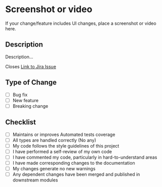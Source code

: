 # Screenshot or video

If your change/feature includes UI changes, place a screenshot or video here.

## Description

Description...

Closes [Link to Jira Issue]()

## Type of Change

- [ ] Bug fix
- [ ] New feature
- [ ] Breaking change

## Checklist

- [ ] Maintains or improves Automated tests coverage
- [ ] All types are handled correctly (No any)
- [ ] My code follows the style guidelines of this project
- [ ] I have performed a self-review of my own code
- [ ] I have commented my code, particularly in hard-to-understand areas
- [ ] I have made corresponding changes to the documentation
- [ ] My changes generate no new warnings
- [ ] Any dependent changes have been merged and published in downstream modules
